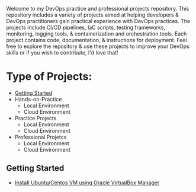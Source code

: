 Welcome to my DevOps practice and professional projects repository. This repository includes a variety of projects aimed at helping developers & DevOps practitioners gain practical experience with DevOps practices. The projects include CI/CD pipelines, IaC scripts, testing frameworks, monitoring, logging tools, & containerization and orchestration tools. Each project contains code, documentation, & instructions for deployment. Feel free to explore the repository & use these projects to improve your DevOps skills or if you wish to contribute, I'd love that!

# Type of Projects:

  - [Getting Started](#getting-started)
  - Hands-on-Practice
    - Local Environment
    - Cloud Environment
  - Practice Projects
    - Local Environment
    - Cloud Environment
  - Professional Projetcs
    - Local Environment
    - Cloud Environment

## Getting Started
  - [Install Ubuntu/Centos VM using Oracle VirtualBox Manager](https://medium.com/@mouaazfarrukh99/install-ubuntu-centos-vm-using-oracle-virtualbox-manager-3abd3d377d2b)
